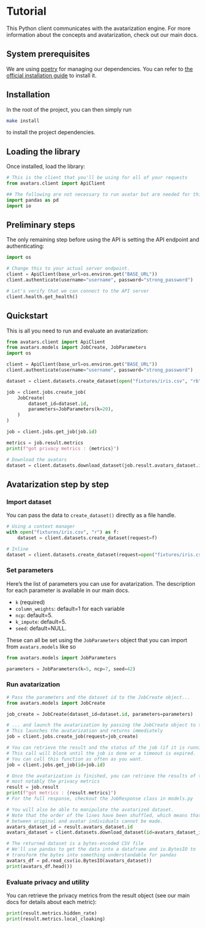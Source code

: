 # Tutorial

This Python client communicates with the avatarization engine. For more information about the concepts and avatarization, check out our main docs.

## System prerequisites

We are using [poetry](https://python-poetry.org/) for managing our dependencies.
You can refer to [the official installation guide](https://python-poetry.org/docs/#installation) to install it.

## Installation

In the root of the project, you can then simply run

```bash
make install
```

to install the project dependencies.

## Loading the library

Once installed, load the library:

```python
# This is the client that you'll be using for all of your requests
from avatars.client import ApiClient

## The following are not necessary to run avatar but are needed for this tutorial
import pandas as pd
import io
```

## Preliminary steps

The only remaining step before using the API is setting the API endpoint and authenticating:

```python
import os

# Change this to your actual server endpoint.
client = ApiClient(base_url=os.environ.get("BASE_URL"))
client.authenticate(username="username", password="strong_password")

# Let's verify that we can connect to the API server
client.health.get_health()
```

## Quickstart

This is all you need to run and evaluate an avatarization:

```python
from avatars.client import ApiClient
from avatars.models import JobCreate, JobParameters
import os

client = ApiClient(base_url=os.environ.get("BASE_URL"))
client.authenticate(username="username", password="strong_password")

dataset = client.datasets.create_dataset(open("fixtures/iris.csv", "rb"))

job = client.jobs.create_job(
    JobCreate(
        dataset_id=dataset.id,
        parameters=JobParameters(k=20),
    )
)

job = client.jobs.get_job(job.id)

metrics = job.result.metrics
print(f"got privacy metrics : {metrics}")

# Download the avatars
dataset = client.datasets.download_dataset(job.result.avatars_dataset.id)
```

## Avatarization step by step

### Import dataset

You can pass the data to `create_dataset()` directly as a file handle.

```python
# Using a context manager
with open("fixtures/iris.csv", "r") as f:
    dataset = client.datasets.create_dataset(request=f)

# Inline
dataset = client.datasets.create_dataset(request=open("fixtures/iris.csv", "r"))
```

### Set parameters

Here’s the list of parameters you can use for avatarization. The description for each parameter is available in our main docs.

- `k` (required)
- `column_weights`: default=1 for each variable
- `ncp`: default=5.
- `k_impute`: default=5.
- `seed`: default=NULL.

These can all be set using the `JobParameters` object that you can import from `avatars.models` like so

```python
from avatars.models import JobParameters

parameters = JobParameters(k=5, ncp=7, seed=42)
```

### Run avatarization

```python
# Pass the parameters and the dataset id to the JobCreate object...
from avatars.models import JobCreate

job_create = JobCreate(dataset_id=dataset.id, parameters=parameters)

# ... and launch the avatarization by passing the JobCreate object to the create_job method
# This launches the avatarization and returns immediately
job = client.jobs.create_job(request=job_create)

# You can retrieve the result and the status of the job (if it is running, has stopped, etc...).
# This call will block until the job is done or a timeout is expired.
# You can call this function as often as you want.
job = client.jobs.get_job(id=job.id)

# Once the avatarization is finished, you can retrieve the results of the avatarization,
# most notably the privacy metrics
result = job.result
print(f"got metrics : {result.metrics}")
# For the full response, checkout the JobResponse class in models.py

# You will also be able to manipulate the avatarized dataset.
# Note that the order of the lines have been shuffled, which means that the link
# between original and avatar individuals cannot be made.
avatars_dataset_id = result.avatars_dataset.id
avatars_dataset = client.datasets.download_dataset(id=avatars_dataset_id)

# The returned dataset is a bytes-encoded CSV file
# We'll use pandas to get the data into a dataframe and io.BytesIO to
# transform the bytes into something understandable for pandas
avatars_df = pd.read_csv(io.BytesIO(avatars_dataset))
print(avatars_df.head())
```

### Evaluate privacy and utility

You can retrieve the privacy metrics from the result object (see our main docs for details about each metric):

```python
print(result.metrics.hidden_rate)
print(result.metrics.local_cloaking)
```
